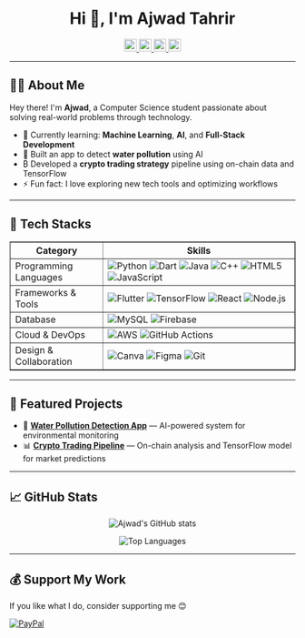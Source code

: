 <h1 align="center">
  Hi 👋, I'm Ajwad Tahrir
</h1>

<div align='center'>

<a href="https://www.linkedin.com/in/ajwadtahrir/">
 <img src="https://img.shields.io/badge/LinkedIn-0077B5?style=for-the-badge&logo=linkedin&logoColor=white" alt="LinkedIn" style="height:22px;">
</a>
<a href="https://github.com/ajwadtahrir">
 <img src="https://img.shields.io/badge/GitHub-100000?style=for-the-badge&logo=github&logoColor=white" alt="GitHub" style="height:22px;">
</a>
<a href="mailto:ajwadtahrir@gmail.com">
 <img src="https://img.shields.io/badge/Gmail-D14836?style=for-the-badge&logo=gmail&logoColor=white" alt="Gmail" style="height:22px;">
</a>
<a href="https://www.instagram.com/ajwad.tahrir/">
 <img src="https://img.shields.io/badge/Instagram-E4405F?style=for-the-badge&logo=instagram&logoColor=white" alt="Instagram" style="height:22px;">
</a>
</div>

---

## 👨‍💻 About Me
Hey there! I'm **Ajwad**, a Computer Science student passionate about solving real-world problems through technology.  

- 🌱 Currently learning: **Machine Learning**, **AI**, and **Full-Stack Development**  
- 🌊 Built an app to detect **water pollution** using AI  
- ₿ Developed a **crypto trading strategy** pipeline using on-chain data and TensorFlow  
- ⚡ Fun fact: I love exploring new tech tools and optimizing workflows  

---

## 🧠 Tech Stacks

<table border="1">
  <tr align="center">
    <th width="200">Category</th>
    <th width="600">Skills</th>
  </tr>
  <tr>
    <td>Programming Languages</td>
    <td>
      <img src="https://img.shields.io/badge/Python-3670A0?style=for-the-badge&logo=python&logoColor=ffdd54" alt="Python">
      <img src="https://img.shields.io/badge/Dart-0175C2?style=for-the-badge&logo=dart&logoColor=white" alt="Dart">
      <img src="https://img.shields.io/badge/Java-%23ED8B00.svg?style=for-the-badge&logo=openjdk&logoColor=white" alt="Java">
      <img src="https://img.shields.io/badge/C++-%2300599C.svg?style=for-the-badge&logo=c%2B%2B&logoColor=white" alt="C++">
      <img src="https://img.shields.io/badge/HTML5-%23E34F26.svg?style=for-the-badge&logo=html5&logoColor=white" alt="HTML5">
      <img src="https://img.shields.io/badge/JavaScript-F7DF1E?style=for-the-badge&logo=javascript&logoColor=black" alt="JavaScript">
    </td>
  </tr>
  <tr>
    <td>Frameworks & Tools</td>
    <td>
      <img src="https://img.shields.io/badge/Flutter-%2302569B.svg?style=for-the-badge&logo=flutter&logoColor=white" alt="Flutter">
      <img src="https://img.shields.io/badge/TensorFlow-FF6F00?style=for-the-badge&logo=tensorflow&logoColor=white" alt="TensorFlow">
      <img src="https://img.shields.io/badge/React-%2320232a.svg?style=for-the-badge&logo=react&logoColor=%2361DAFB" alt="React">
      <img src="https://img.shields.io/badge/Node.js-339933?style=for-the-badge&logo=nodedotjs&logoColor=white" alt="Node.js">
    </td>
  </tr>
  <tr>
    <td>Database</td>
    <td>
      <img src="https://img.shields.io/badge/MySQL-4479A1.svg?style=for-the-badge&logo=mysql&logoColor=white" alt="MySQL">
      <img src="https://img.shields.io/badge/Firebase-039BE5.svg?style=for-the-badge&logo=firebase&logoColor=white" alt="Firebase">
    </td>
  </tr>
  <tr>
    <td>Cloud & DevOps</td>
    <td>
      <img src="https://img.shields.io/badge/AWS-%23FF9900.svg?style=for-the-badge&logo=amazon-aws&logoColor=white" alt="AWS">
      <img src="https://img.shields.io/badge/GitHub%20Actions-2088FF?style=for-the-badge&logo=githubactions&logoColor=white" alt="GitHub Actions">
    </td>
  </tr>
  <tr>
    <td>Design & Collaboration</td>
    <td>
      <img src="https://img.shields.io/badge/Canva-%2300C4CC.svg?style=for-the-badge&logo=Canva&logoColor=white" alt="Canva">
      <img src="https://img.shields.io/badge/Figma-%23F24E1E.svg?style=for-the-badge&logo=figma&logoColor=white" alt="Figma">
      <img src="https://img.shields.io/badge/Git-%23F05033.svg?style=for-the-badge&logo=git&logoColor=white" alt="Git">
    </td>
  </tr>
</table>

---

## 🚀 Featured Projects
- 🌊 [**Water Pollution Detection App**](https://github.com/ajwadtahrir/water-pollution-ai) — AI-powered system for environmental monitoring  
- 📊 [**Crypto Trading Pipeline**](https://github.com/ajwadtahrir/crypto-trading-pipeline) — On-chain analysis and TensorFlow model for market predictions  

---

## 📈 GitHub Stats

<div align="center">
  
![Ajwad's GitHub stats](https://github-readme-stats.vercel.app/api?username=ajwadtahrir&show_icons=true&theme=tokyonight)
  
![Top Languages](https://github-readme-stats.vercel.app/api/top-langs/?username=ajwadtahrir&layout=compact&theme=tokyonight)

</div>

---

## 💰 Support My Work
If you like what I do, consider supporting me 😊  

[![PayPal](https://img.shields.io/badge/PayPal-00457C?style=for-the-badge&logo=paypal&logoColor=white)](https://paypal.me/ajwadtahrir)

